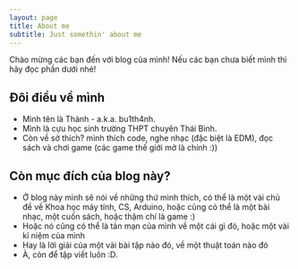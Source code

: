 ```yaml
---
layout: page
title: About me
subtitle: Just somethin' about me
---
```


Chào mừng các bạn đến với blog của mình! Nếu các bạn chưa biết mình thì hãy đọc phần dưới nhé!

## Đôi điều về mình
   - Mình tên là Thành - a.k.a. bu1th4nh. 
   - Mình là cựu học sinh trường THPT chuyên Thái Bình.
   - Còn về sở thích? mình thích code, nghe nhạc (đặc biệt là EDM), đọc sách và chơi game (các game thế giới mở là chính :))

## Còn mục đích của blog này?
   - Ở blog này mình sẽ nói về những thứ mình thích, có thể là một vài chủ đề về Khoa học máy tính, CS, Arduino, hoặc cũng có thể là
    một bài nhạc, một cuốn sách, hoặc thậm chí là game :)
   - Hoặc nó cũng có thể là tản mạn của mình về một cái gì đó, hoặc một vài kỉ niệm của mình
   - Hay là lời giải của một vài bài tập nào đó, về một thuật toán nào đó
   - À, còn để tập viết luôn :D.



